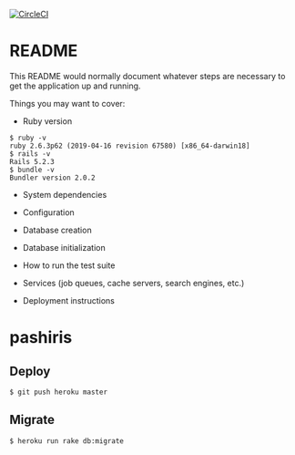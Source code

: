 [![CircleCI](https://circleci.com/gh/Yuji-Tani/pashiris.svg?style=svg)](https://circleci.com/gh/Yuji-Tani/pashiris)

# README

This README would normally document whatever steps are necessary to get the
application up and running.

Things you may want to cover:

* Ruby version
```
$ ruby -v
ruby 2.6.3p62 (2019-04-16 revision 67580) [x86_64-darwin18]
$ rails -v
Rails 5.2.3
$ bundle -v
Bundler version 2.0.2
```

* System dependencies

* Configuration

* Database creation

* Database initialization

* How to run the test suite

* Services (job queues, cache servers, search engines, etc.)

* Deployment instructions


# pashiris

## Deploy

```
$ git push heroku master
```

## Migrate

```
$ heroku run rake db:migrate 
```
